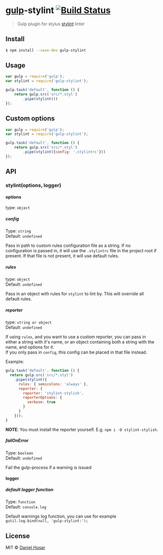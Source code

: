 # [gulp](http://gulpjs.com)-stylint [![Build Status](https://travis-ci.org/danielhusar/gulp-stylint.svg?branch=master)](https://travis-ci.org/danielhusar/gulp-stylint)

> Gulp plugin for stylus [stylint](https://github.com/rossPatton/stylint) linter


## Install

```sh
$ npm install --save-dev gulp-stylint
```


## Usage

```js
var gulp = require('gulp');
var stylint = require('gulp-stylint');

gulp.task('default', function () {
	return gulp.src('src/*.styl')
		.pipe(stylint())
});
```

## Custom options

```js
var gulp = require('gulp');
var stylint = require('gulp-stylint');

gulp.task('default', function () {
	return gulp.src('src/*.styl')
		.pipe(stylint({config: '.stylintrc'}))
});
```


## API

### stylint(options, logger)

#### options
type: `object`

##### config

Type: `string`  
Default: `undefined`

Pass in path to custom rules configuration file as a string. If no configuration is passed in, it will use the `.stylintrc` file in the project root if present. If that file is not present, it will use default rules.

##### rules

type: `object`  
Default: `undefined`

Pass in an object with rules for `stylint` to lint by. This will override all default rules.

##### reporter

type: `string or object`  
Default: `undefined`

If using `rules`, and you want to use a custom reporter, you can pass in either a string with it's name, or an object containing both a string with the name, and options for it.  
If you only pass in `config`, this config can be placed in that file instead.

Example:
```js
gulp.task('default', function () {
  return gulp.src('src/*.styl')
    .pipe(stylint({
      rules: { semicolons: 'always' },
      reporter: {
        reporter: 'stylint-stylish',
        reporterOptions: {
          verbose: true
        }
      }
    }));
}
```

__NOTE__: You must install the reporter yourself. E.g. `npm i -D stylint-stylish`.

##### failOnError

Type: `boolean`  
Default: `undefined`

Fail the gulp-process if a warning is issued

#### logger

##### default logger function

Type: `function`  
Default: `console.log`

Default warnings log function, you can use for example `gutil.log.bind(null, 'gulp-stylint:');`


## License

MIT © [Daniel Husar](https://github.com/danielhusar)
